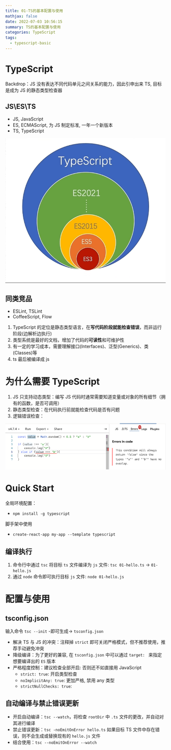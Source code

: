 ```yaml
---
title: 01-TS的基本配置与使用
mathjax: false
date: 2022-07-03 10:56:15
summary: TS的基本配置与使用
categories: TypeScript
tags:
  - typescript-basic
---
```

# TypeScript

Backdrop：JS 没有表达不同代码单元之间关系的能力，因此引申出来 TS, 目标是成为 JS 的静态类型检查器

## JS\ES\TS

- JS, JavaScript
- ES, ECMAScript, 为 JS 制定标准, 一年一个新版本
- TS, TypeScript

![](https://raw.githubusercontent.com/Coming98/pictures/main/202206222129869.png)

## 同类竞品

- ESLint, TSLint
- CoffeeScript, Flow

1. TypeScript 的定位是静态类型语言，在**写代码阶段就能检查错误**，而非运行阶段(边解析边执行)
2. 类型系统是最好的文档，增加了代码的**可读性**和可维护性
3. 有一定的学习成本，需要理解接口(Interfaces)、泛型(Generics)、类(Classes)等
4. ts 最后被编译成 js

# 为什么需要 TypeScript

1. JS 只支持动态类型：编写 JS 代码时通常需要知道变量或对象的所有细节（拥有的函数，是否可调用）
2. 静态类型检查：在代码执行前就能检查代码是否有问题
3. 逻辑错误检查：

![](https://raw.githubusercontent.com/Coming98/pictures/main/202206282010687.png)

# Quick Start

全局环境配置：
- `npm install -g typescript`

脚手架中使用
- `create-react-app my-app --template typescript`

## 编译执行

1. 命令行中通过 `tsc` 将目标 `ts` 文件编译为 `js` 文件: `tsc 01-hello.ts` -> `01-hello.js`
2. 通过 `node` 命令即可执行目标 `js` 文件: `node 01-hello.js`

# 配置与使用

## tsconfig.json

输入命令 `tsc --init` -即可生成-> `tsconfig.json`

- 解决 TS 与 JS 的冲突：注释掉 `strict` 即可关闭严格模式，但不推荐使用，推荐手动避免冲突
- 降级编译：为了更好的兼容, 在 `tsconfig.json` 中可以通过 `target: ` 来指定想要编译出的 `ES` 版本
- 严格程度控制：建议检查全部开启: 否则还不如直接用 JavaScript
  - `strict: true`: 开启类型检查
  - `noImplicitAny: true`: 更加严格, 禁用 any 类型
  - `strictNullChecks: true`: 

## 自动编译与禁止错误更新

- 开启自动编译：`tsc --watch`，将检查 `rootDir` 中 `.ts` 文件的更改，并自动对其进行编译
- 禁止错误更新：`tsc -noEmitOnError hello.ts` 如果目标 TS 文件中存在错误，则不会生成或替换现有的 `hello.js` 文件
- 结合使用：`tsc --noEmitOnError --watch`
